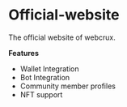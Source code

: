 # Official-website

The official website of webcrux.

**Features**
- Wallet Integration
- Bot Integration
- Community member profiles
- NFT support
